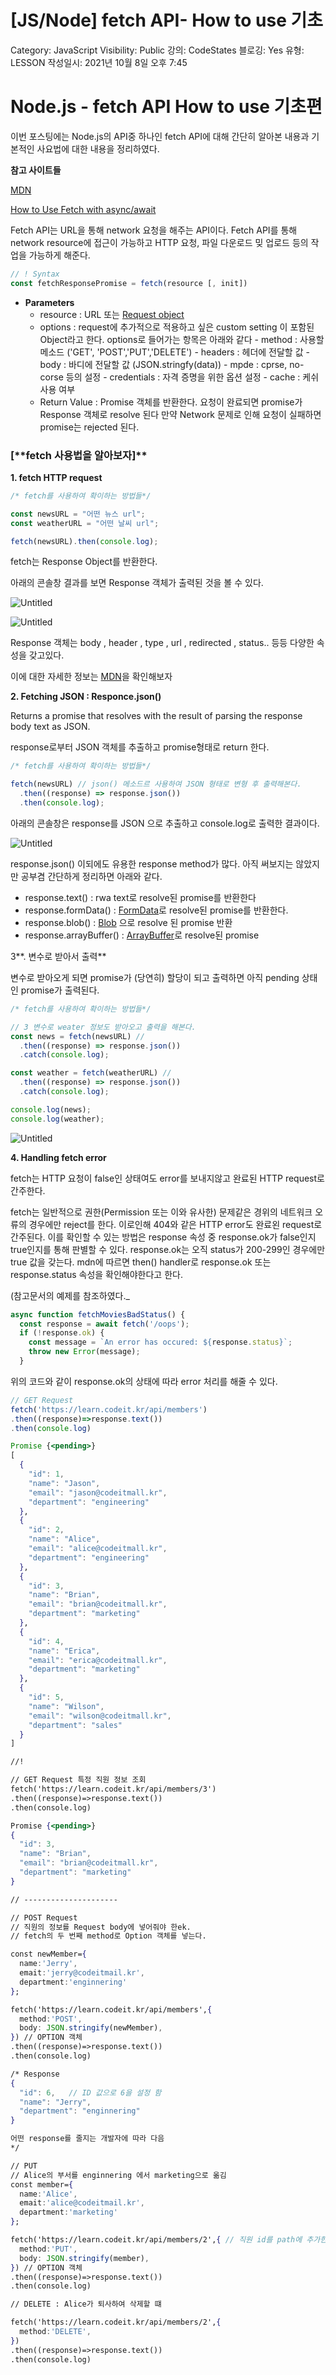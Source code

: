 # [JS/Node] fetch API- How to use 기초

Category: JavaScript
Visibility: Public
강의: CodeStates
블로깅: Yes
유형: LESSON
작성일시: 2021년 10월 8일 오후 7:45

# Node.js - fetch API How to use 기초편

이번 포스팅에는 Node.js의 API중 하나인 fetch API에 대해 간단히 알아본 내용과 기본적인 사요법에 대한 내용을 정리하였다.

**참고 사이트들**

[MDN](https://developer.mozilla.org/en-US/docs/Web/API/fetch)

[How to Use Fetch with async/await](https://dmitripavlutin.com/javascript-fetch-async-await/)

Fetch API는 URL을 통해 network 요청을 해주는 API이다. Fetch API를 통해 network resource에 접근이 가능하고 HTTP 요청, 파일 다운로드 밎 업로드 등의 작업을 가능하게 해준다.

```jsx
// ! Syntax
const fetchResponsePromise = fetch(resource [, init])
```

- **Parameters**
  - resource : URL 또는 [Request object](https://developer.mozilla.org/en-US/docs/Web/API/Request)
  - options : request에 추가적으로 적용하고 싶은 custom setting 이 포함된 Object라고 한다.
    options로 들어가는 항목은 아래와 같다 - method : 사용할 메소드 ('GET', 'POST','PUT','DELETE') - headers : 헤더에 전달할 값 - body : 바디에 전달할 값 (JSON.stringfy(data)) - mpde : cprse, no-corse 등의 설정 - credentials : 자격 증명을 위한 옵션 설정 - cache : 케쉬 사용 여부
  - Return Value : Promise 객체를 반환한다.
    요청이 완료되면 promise가 Response 객체로 resolve 된다
    만약 Network 문제로 인해 요청이 실패하면 promise는 rejected 된다.

### [**fetch 사용법을 알아보자]\*\*

**1. fetch HTTP request**

```jsx
/* fetch를 사용하여 확이하는 방법들*/

const newsURL = "어떤 뉴스 url";
const weatherURL = "어떤 날씨 url";

fetch(newsURL).then(console.log);
```

fetch는 Response Object를 반환한다.

아래의 콘솔창 결과를 보면 Response 객체가 출력된 것을 볼 수 있다.

![Untitled](./img/Untitled.png)

![Untitled](./img/Untitled%201.png)

Response 객체는 body , header , type , url , redirected , status.. 등등 다양한 속성을 갖고있다.

이에 대한 자세한 정보는 [MDN](https://developer.mozilla.org/en-US/docs/Web/API/Response)을 확인해보자

**2. Fetching JSON : Responce.json()**

Returns a promise that resolves with the result of parsing the response body text as JSON.

response로부터 JSON 객체를 추출하고 promise형태로 return 한다.

```jsx
/* fetch를 사용하여 확이하는 방법들*/

fetch(newsURL) // json() 메소드르 사용하여 JSON 형태로 변형 후 출력해본다.
  .then((response) => response.json())
  .then(console.log);
```

아래의 콘솔창은 response를 JSON 으로 추출하고 console.log로 출력한 결과이다.

![Untitled](./img/Untitled%202.png)

response.json() 이되에도 유용한 response method가 많다. 아직 써보지는 않았지만 공부겸 간단하게 정리하면 아래와 같다.

- response.text() : rwa text로 resolve된 promise를 반환한다
- response.formData() : [FormData](https://developer.mozilla.org/en-US/docs/Web/API/FormData)로 resolve된 promise를 반환한다.
- response.blob() : [Blob](https://developer.mozilla.org/en-US/docs/Web/API/Blob) 으로 resolve 된 promise 반환
- response.arrayBuffer() : [ArrayBuffer](https://developer.mozilla.org/en-US/docs/Web/JavaScript/Reference/Global_Objects/ArrayBuffer)로 resolve된 promise

3**. 변수로 받아서 출력**

변수로 받아오게 되면 promise가 (당연히) 할당이 되고 출력하면 아직 pending 상태인 promise가 출력된다.

```jsx
/* fetch를 사용하여 확이하는 방법들*/

// 3 변수로 weater 정보도 받아오고 출력을 해본다.
const news = fetch(newsURL) //
  .then((response) => response.json())
  .catch(console.log);

const weather = fetch(weatherURL) //
  .then((response) => response.json())
  .catch(console.log);

console.log(news);
console.log(weather);
```

![Untitled](./img/Untitled%203.png)

**4. Handling fetch error**

fetch는 HTTP 요청이 false인 상태여도 error를 보내지않고 완료된 HTTP request로 간주한다.

fetch는 일반적으로 권한(Permission 또는 이와 유사한) 문제같은 경위의 네트워크 오류의 경우에만 reject를 한다. 이로인해 404와 같은 HTTP error도 완료왼 request로 간주된다. 이를 확인할 수 있는 방법은 response 속성 중 response.ok가 false인지 true인지를 통해 판별할 수 있다. response.ok는 오직 status가 200-299인 경우에만 true 값을 갖는다. mdn에 따르면 then() handler로 response.ok 또는 response.status 속성을 확인해야한다고 한다.

(참고문서의 예제를 참조하였다.\_

```jsx
async function fetchMoviesBadStatus() {
  const response = await fetch('/oops');
  if (!response.ok) {
    const message = `An error has occured: ${response.status}`;
    throw new Error(message);
  }
```

위의 코드와 같이 response.ok의 상태에 따라 error 처리를 해줄 수 있다.

```jsx
// GET Request
fetch('https://learn.codeit.kr/api/members')
.then((response)=>response.text())
.then(console.log)

Promise {<pending>}
[
  {
    "id": 1,
    "name": "Jason",
    "email": "jason@codeitmall.kr",
    "department": "engineering"
  },
  {
    "id": 2,
    "name": "Alice",
    "email": "alice@codeitmall.kr",
    "department": "engineering"
  },
  {
    "id": 3,
    "name": "Brian",
    "email": "brian@codeitmall.kr",
    "department": "marketing"
  },
  {
    "id": 4,
    "name": "Erica",
    "email": "erica@codeitmall.kr",
    "department": "marketing"
  },
  {
    "id": 5,
    "name": "Wilson",
    "email": "wilson@codeitmall.kr",
    "department": "sales"
  }
]

//!

// GET Request 특정 직원 정보 조회
fetch('https://learn.codeit.kr/api/members/3')
.then((response)=>response.text())
.then(console.log)

Promise {<pending>}
{
  "id": 3,
  "name": "Brian",
  "email": "brian@codeitmall.kr",
  "department": "marketing"
}

// ---------------------

// POST Request
// 직원의 정보를 Request body에 넣어줘야 한ek.
// fetch의 두 번째 method로 Option 객체를 넣는다.

const newMember={
  name:'Jerry',
  emait:'jerry@codeitmail.kr',
  department:'enginnering'
};

fetch('https://learn.codeit.kr/api/members',{
  method:'POST',
  body: JSON.stringify(newMember),
}) // OPTION 객체
.then((response)=>response.text())
.then(console.log)

/* Response
{
  "id": 6,   // ID 값으로 6을 설정 함
  "name": "Jerry",
  "department": "enginnering"
}

어떤 response를 줄지는 개발자에 따라 다음
*/

// PUT
// Alice의 부서를 enginnering 에서 marketing으로 옮김
const member={
  name:'Alice',
  emait:'alice@codeitmail.kr',
  department:'marketing'
};

fetch('https://learn.codeit.kr/api/members/2',{ // 직원 id를 path에 추가한다.
  method:'PUT',
  body: JSON.stringify(member),
}) // OPTION 객체
.then((response)=>response.text())
.then(console.log)

// DELETE : Alice가 퇴사하여 삭제할 떄

fetch('https://learn.codeit.kr/api/members/2',{
  method:'DELETE',
})
.then((response)=>response.text())
.then(console.log)
```
